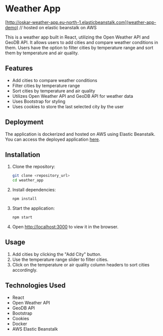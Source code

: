 # Weather App

[http://oskar-weather-app.eu-north-1.elasticbeanstalk.com](weather-app-demo) // hosted on elastic beanstalk on AWS

This is a weather app built in React, utilizing the Open Weather API and GeoDB API. It allows users to add cities and compare weather conditions in them. Users have the option to filter cities by temperature range and sort them by temperature and air quality.

## Features

- Add cities to compare weather conditions
- Filter cities by temperature range
- Sort cities by temperature and air quality
- Utilizes Open Weather API and GeoDB API for weather data
- Uses Bootstrap for styling
- Uses cookies to store the last selected city by the user

## Deployment

The application is dockerized and hosted on AWS using Elastic Beanstalk. You can access the deployed application [here](#).

## Installation

1. Clone the repository:
   ```bash
   git clone <repository_url>
   cd weather_app

2. Install dependencies:
   ```bash
   npm install

3. Start the application:
   ```bash
   npm start

4. Open [http://localhost:3000](http://localhost:3000) to view it in the browser.

## Usage

1. Add cities by clicking the "Add City" button.
2. Use the temperature range slider to filter cities.
3. Click on the temperature or air quality column headers to sort cities accordingly.

## Technologies Used
- React
- Open Weather API
- GeoDB API
- Bootstrap
- Cookies
- Docker
- AWS Elastic Beanstalk
